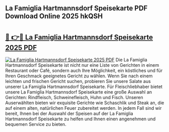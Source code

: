 ## La Famiglia Hartmannsdorf Speisekarte PDF Download Online 2025 hkQSH

# <h2><a href="http://gcaxqb.nevu.top/?p=La+Famiglia+Hartmannsdorf+Speisekarte">🔗 👉🔴 La Famiglia Hartmannsdorf Speisekarte 2025 PDF</a></h2>

[![La Famiglia Hartmannsdorf Speisekarte 2025 PDF](https://i.imgur.com/dBaPXMq.png)](http://gcaxqb.nevu.top/?p=La+Famiglia+Hartmannsdorf+Speisekarte)
Die La Famiglia Hartmannsdorf Speisekarte ist nicht nur eine Liste von Gerichten in einem Restaurant oder Café, sondern auch Ihre Möglichkeit, ein köstliches und für Ihren Geschmack geeignetes Gericht zu wählen. Wenn Sie nach einem leichten und frischen Gericht suchen, probieren Sie unsere Salate aus unserer La Famiglia Hartmannsdorf Speisekarte. Für Fleischliebhaber bietet unsere La Famiglia Hartmannsdorf Speisekarte eine große Auswahl an Gerichten: Rindfleisch, Schweinefleisch, Huhn und Fisch. Unseren Auserwählten bieten wir exquisite Gerichte wie Schaschlik und Steak an, die auf einem alten, natürlichen Feuer zubereitet werden. In jedem Fall sind wir bereit, Ihnen bei der Auswahl der Speisen auf der La Famiglia Hartmannsdorf Speisekarte zu helfen und Ihnen einen angenehmen und bequemen Service zu bieten.
